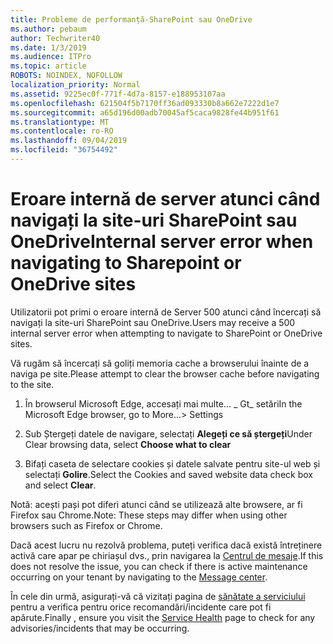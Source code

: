 ```yaml
---
title: Probleme de performanță-SharePoint sau OneDrive
ms.author: pebaum
author: Techwriter40
ms.date: 1/3/2019
ms.audience: ITPro
ms.topic: article
ROBOTS: NOINDEX, NOFOLLOW
localization_priority: Normal
ms.assetid: 9225ec0f-771f-4d7a-8157-e188953107aa
ms.openlocfilehash: 621504f5b7170ff36ad093330b8a662e7222d1e7
ms.sourcegitcommit: a65d196d00adb70045af5caca9828fe44b951f61
ms.translationtype: MT
ms.contentlocale: ro-RO
ms.lasthandoff: 09/04/2019
ms.locfileid: "36754492"
---
```

# <a name="internal-server-error-when-navigating-to-sharepoint-or-onedrive-sites"></a><span data-ttu-id="cf695-102">Eroare internă de server atunci când navigați la site-uri SharePoint sau OneDrive</span><span class="sxs-lookup"><span data-stu-id="cf695-102">Internal server error when navigating to Sharepoint or OneDrive sites</span></span>

<span data-ttu-id="cf695-103">Utilizatorii pot primi o eroare internă de Server 500 atunci când încercați să navigați la site-uri SharePoint sau OneDrive.</span><span class="sxs-lookup"><span data-stu-id="cf695-103">Users may receive a 500 internal server error when attempting to navigate to SharePoint or OneDrive sites.</span></span> 

<span data-ttu-id="cf695-104">Vă rugăm să încercați să goliți memoria cache a browserului înainte de a naviga pe site.</span><span class="sxs-lookup"><span data-stu-id="cf695-104">Please attempt to clear the browser cache before navigating to the site.</span></span>


1. <span data-ttu-id="cf695-105">În browserul Microsoft Edge, accesați mai multe... _ Gt_ setări</span><span class="sxs-lookup"><span data-stu-id="cf695-105">In the Microsoft Edge browser, go to More...> Settings</span></span>

2. <span data-ttu-id="cf695-106">Sub Ștergeți datele de navigare, selectați **Alegeți ce să ștergeți**</span><span class="sxs-lookup"><span data-stu-id="cf695-106">Under Clear browsing data, select **Choose what to clear**</span></span>

3. <span data-ttu-id="cf695-107">Bifați caseta de selectare cookies și datele salvate pentru site-ul web și selectați **Golire**.</span><span class="sxs-lookup"><span data-stu-id="cf695-107">Select the Cookies and saved website data check box and select **Clear**.</span></span>

<span data-ttu-id="cf695-108">Notă: acești pași pot diferi atunci când se utilizează alte browsere, ar fi Firefox sau Chrome.</span><span class="sxs-lookup"><span data-stu-id="cf695-108">Note: These steps may differ when using other browsers such as Firefox or Chrome.</span></span>

<span data-ttu-id="cf695-109">Dacă acest lucru nu rezolvă problema, puteți verifica dacă există întreținere activă care apar pe chiriașul dvs., prin navigarea la [Centrul de mesaje](https://portal.office.com/adminportal/home#/MessageCenter).</span><span class="sxs-lookup"><span data-stu-id="cf695-109">If this does not resolve the issue, you can check if there is active maintenance occurring on your tenant by navigating to the [Message center](https://portal.office.com/adminportal/home#/MessageCenter).</span></span>

<span data-ttu-id="cf695-110">În cele din urmă, asigurați-vă că vizitați pagina de [sănătate a serviciului](https://portal.office.com/adminportal/home#/servicehealth) pentru a verifica pentru orice recomandări/incidente care pot fi apărute.</span><span class="sxs-lookup"><span data-stu-id="cf695-110">Finally , ensure you visit the [Service Health](https://portal.office.com/adminportal/home#/servicehealth) page to check for any advisories/incidents that may be occurring.</span></span>


